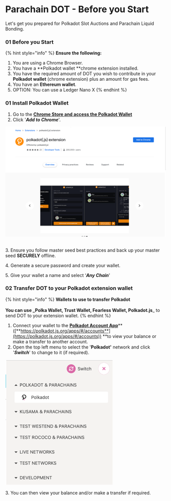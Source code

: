 # Parachain DOT - Before you Start

Let's get you prepared for Polkadot Slot Auctions and Parachain Liquid Bonding.

### 01 **Before you Start**

{% hint style="info" %}
**Ensure the following:**

1. You are using a Chrome Browser.
2. You have a \*\*Polkadot wallet \*\*chrome extension installed.
3. You have the required amount of DOT you wish to contribute in your **Polkadot wallet** (chrome extension) plus an amount for gas fees.
4. You have an **Ethereum wallet**.
5. OPTION: You can use a Ledger Nano X
{% endhint %}

### 01 Install Polkadot Wallet

1. Go to the [**Chrome Store and access the Polkadot Wallet**](https://chrome.google.com/webstore/detail/polkadot%7Bjs%7D-extension/mopnmbcafieddcagagdcbnhejhlodfdd)
2. Click '_**Add to Chrome**_'.

![](<../../../.gitbook/assets/image (7).png>)

\
3\. Ensure you follow master seed best practices and back up your master seed **SECURELY** offline.

4\. Generate a secure password and create your wallet.

5\. Give your wallet a name and select ‘_**Any Chain**_'‌

### 02 Transfer DOT to your Polkadot extension wallet <a href="#02-transfer-ksm-to-your-polkadot-extension-wallet" id="02-transfer-ksm-to-your-polkadot-extension-wallet"></a>

{% hint style="info" %}
**Wallets to use to transfer Polkadot**\
\
**You can use \_Polka Wallet, Trust Wallet, Fearless Wallet, Polkadot.js**\_ to send DOT to your extension wallet.
{% endhint %}

1. Connect your wallet to the [**Polkadot Account App**](https://polkadot.js.org/apps/#/accounts)\*\* ([**https://polkadot.js.org/apps/#/accounts**](https://polkadot.js.org/apps/#/accounts)) \*\*to view your balance or make a transfer to another account.
2. Open the top left menu to select the '**Polkadot'** network and click '_**Switch**_' to change to it (if required).

![](<../../../.gitbook/assets/Screenshot 2021-11-02 at 13.30.23.png>)

3\. You can then view your balance and/or make a transfer if required.
